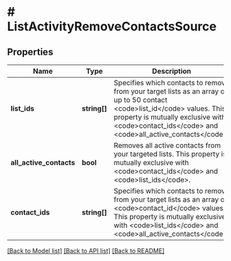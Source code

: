 # # ListActivityRemoveContactsSource

## Properties

Name | Type | Description | Notes
------------ | ------------- | ------------- | -------------
**list_ids** | **string[]** | Specifies which contacts to remove from your target lists as an array of up to 50 contact &lt;code&gt;list_id&lt;/code&gt; values. This property is mutually exclusive with &lt;code&gt;contact_ids&lt;/code&gt; and &lt;code&gt;all_active_contacts&lt;/code&gt;. | [optional]
**all_active_contacts** | **bool** | Removes all active contacts from your targeted lists. This property is mutually exclusive with &lt;code&gt;contact_ids&lt;/code&gt; and &lt;code&gt;list_ids&lt;/code&gt;. | [optional] [default to false]
**contact_ids** | **string[]** | Specifies which contacts to remove from your target lists as an array of &lt;code&gt;contact_id&lt;/code&gt; values. This property is mutually exclusive with &lt;code&gt;list_ids&lt;/code&gt; and &lt;code&gt;all_active_contacts&lt;/code&gt;. | [optional]

[[Back to Model list]](../../README.md#models) [[Back to API list]](../../README.md#endpoints) [[Back to README]](../../README.md)

